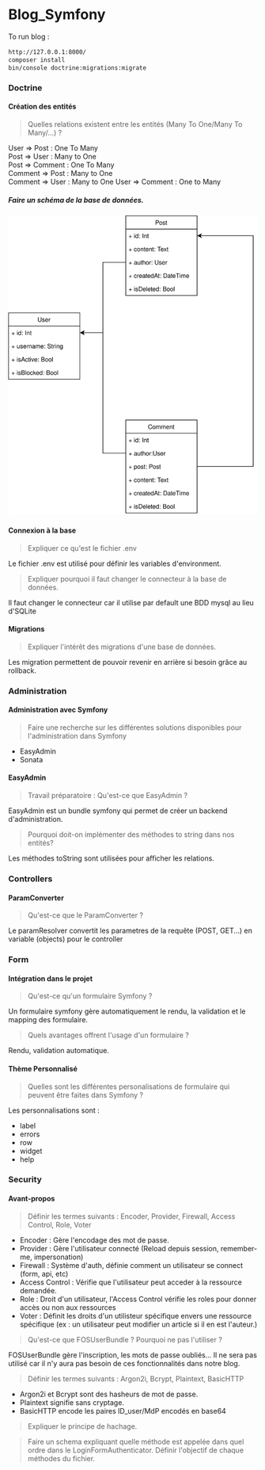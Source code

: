# Blog_Symfony

To run blog : 
```
http://127.0.0.1:8000/  
composer install
bin/console doctrine:migrations:migrate
```

### Doctrine

#### Création des entités

>Quelles relations existent entre les entités (Many To One/Many To Many/...) ? 

User => Post : One To Many  
Post => User : Many to One  
Post => Comment : One To Many  
Comment => Post : Many to One  
Comment => User : Many to One
User => Comment : One to Many

##### Faire un schéma de la base de données.

![schema BDD](resources/Blog.svg)

#### Connexion à la base

>Expliquer ce qu'est le fichier .env

Le fichier .env est utilisé pour définir les variables d'environment.

>Expliquer pourquoi il faut changer le connecteur à la base de données.

Il faut changer le connecteur car il utilise par default une BDD mysql au lieu d'SQLite

#### Migrations

>Expliquer l'intérêt des migrations d'une base de données.

Les migration permettent de pouvoir revenir en arrière si besoin grâce au rollback.

### Administration

#### Administration avec Symfony

>Faire une recherche sur les différentes solutions disponibles pour l'administration dans Symfony

* EasyAdmin
* Sonata

#### EasyAdmin

>Travail préparatoire : Qu'est-ce que EasyAdmin ?

EasyAdmin est un bundle symfony qui permet de créer un backend d'administration.

>Pourquoi doit-on implémenter des méthodes to string dans nos entités?

Les méthodes toString sont utilisées pour afficher les relations.

### Controllers

#### ParamConverter

>Qu'est-ce que le ParamConverter ?

Le paramResolver convertit les parametres de la requête (POST, GET...) en variable (objects) pour le controller

### Form

#### Intégration dans le projet

>Qu'est-ce qu'un formulaire Symfony ?

Un formulaire symfony gère automatiquement le rendu, la validation et le mapping des formulaire.

>Quels avantages offrent l'usage d'un formulaire ?

Rendu, validation automatique.

#### Thème Personnalisé

>Quelles sont les différentes personalisations de formulaire qui peuvent être faites dans Symfony ?

Les personnalisations sont :
* label
* errors
* row
* widget
* help

### Security

#### Avant-propos

>Définir les termes suivants : Encoder, Provider, Firewall, Access Control, Role, Voter

* Encoder : Gère l'encodage des mot de passe. 
* Provider : Gère l'utilisateur connecté (Reload depuis session, remember-me, impersonation)
* Firewall : Système d'auth, définie comment un utilisateur se connect (form, api, etc)
* Access Control : Vérifie que l'utilisateur peut acceder à la ressource demandée.
* Role : Droit d'un utilisateur, l'Access Control vérifie les roles pour donner accès ou non aux ressources
* Voter : Définit les droits d'un utilisteur spécifique envers une ressource spécifique (ex : un utilisateur peut modifier un article si il en est l'auteur.)

>Qu'est-ce que FOSUserBundle ? Pourquoi ne pas l'utiliser ?

FOSUserBundle gère l'inscription, les mots de passe oubliés...
Il ne sera pas utilisé car il n'y aura pas besoin de ces fonctionnalités dans notre blog.

>Définir les termes suivants : Argon2i, Bcrypt, Plaintext, BasicHTTP

* Argon2i et Bcrypt sont des hasheurs de mot de passe.
* Plaintext signifie sans cryptage.
* BasicHTTP encode les paires ID_user/MdP encodés en base64

>Expliquer le principe de hachage.

>Faire un schema expliquant quelle méthode est appelée dans quel ordre dans le LoginFormAuthenticator. Définir l'objectif de chaque méthodes du fichier.

